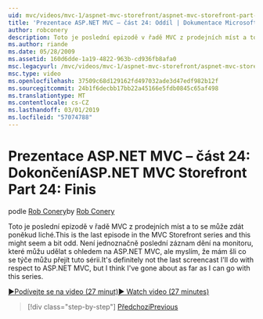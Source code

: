 ```yaml
---
uid: mvc/videos/mvc-1/aspnet-mvc-storefront/aspnet-mvc-storefront-part-24-finis
title: 'Prezentace ASP.NET MVC – část 24: Oddíl | Dokumentace Microsoftu'
author: robconery
description: Toto je poslední epizodě v řadě MVC z prodejních míst a to se může zdát poněkud liché. Není jednoznačně poslední záznam dění na monitoru, které můžu udělat s ohledem na ASP.NET...
ms.author: riande
ms.date: 05/28/2009
ms.assetid: 160d6dde-1a19-4822-963b-cd936fb8afa0
msc.legacyurl: /mvc/videos/mvc-1/aspnet-mvc-storefront/aspnet-mvc-storefront-part-24-finis
msc.type: video
ms.openlocfilehash: 37509c68d129162fd497032ade3d47edf982b12f
ms.sourcegitcommit: 24b1f6decbb17bb22a45166e5fdb0845c65af498
ms.translationtype: MT
ms.contentlocale: cs-CZ
ms.lasthandoff: 03/01/2019
ms.locfileid: "57074788"
---
```

<a name="aspnet-mvc-storefront-part-24-finis"></a><span data-ttu-id="e6b41-104">Prezentace ASP.NET MVC – část 24: Dokončení</span><span class="sxs-lookup"><span data-stu-id="e6b41-104">ASP.NET MVC Storefront Part 24: Finis</span></span>
====================
<span data-ttu-id="e6b41-105">podle [Rob Conery](https://github.com/robconery)</span><span class="sxs-lookup"><span data-stu-id="e6b41-105">by [Rob Conery](https://github.com/robconery)</span></span>

<span data-ttu-id="e6b41-106">Toto je poslední epizodě v řadě MVC z prodejních míst a to se může zdát poněkud liché.</span><span class="sxs-lookup"><span data-stu-id="e6b41-106">This is the last episode in the MVC Storefront series and this might seem a bit odd.</span></span> <span data-ttu-id="e6b41-107">Není jednoznačně poslední záznam dění na monitoru, které můžu udělat s ohledem na ASP.NET MVC, ale myslím, že mám šli co se týče můžu přejít tuto sérii.</span><span class="sxs-lookup"><span data-stu-id="e6b41-107">It's definitely not the last screencast I'll do with respect to ASP.NET MVC, but I think I've gone about as far as I can go with this series.</span></span>

[<span data-ttu-id="e6b41-108">&#9654;Podívejte se na video (27 minut)</span><span class="sxs-lookup"><span data-stu-id="e6b41-108">&#9654; Watch video (27 minutes)</span></span>](https://channel9.msdn.com/Blogs/ASP-NET-Site-Videos/aspnet-mvc-storefront-part-24-finis)

> [!div class="step-by-step"]
> [<span data-ttu-id="e6b41-109">Předchozí</span><span class="sxs-lookup"><span data-stu-id="e6b41-109">Previous</span></span>](aspnet-mvc-storefront-part-23-getting-started-with-domain-driven-design.md)
